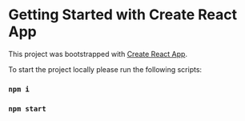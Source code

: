 # Getting Started with Create React App

This project was bootstrapped with [Create React App](https://github.com/facebook/create-react-app).

To start the project locally please run the following scripts:

### `npm i`
### `npm start`
